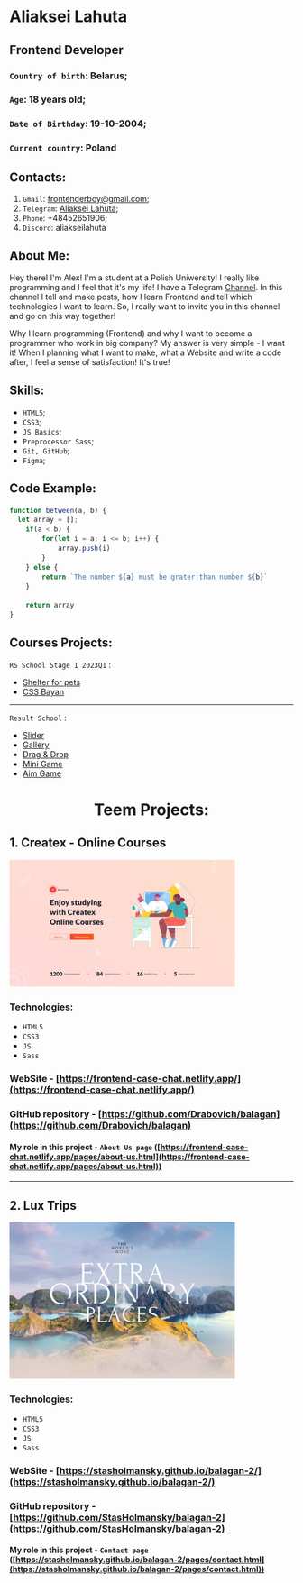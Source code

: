 # Aliaksei Lahuta

## Frontend Developer


### `Country of birth`: Belarus;
### `Age`: 18 years old;
### `Date of Birthday`: 19-10-2004;
### `Current country`: Poland


## Contacts:
1. `Gmail`: frontenderboy@gmail.com;
2. `Telegram`: [Aliaksei Lahuta](https://t.me/Lesha_Laguta);
3. `Phone`: +48452651906;
4. `Discord`: aliakseilahuta


## About Me:

Hey there! I'm Alex! I'm a student at a Polish Uniwersity! I really like programming and I feel that it's my life! 
I have a Telegram [Channel](https://t.me/frontendersstudy). In this channel I tell and make posts, how I learn Frontend and tell which technologies I want to learn. So, I really want to invite you in this channel and go on this way together!

Why I learn programming (Frontend) and why I want to become a programmer who work in big company? My answer is very simple - I want it! When I planning what I want to make, what a Website and write a code after, I feel a sense of satisfaction! It's true!


## Skills:

- `HTML5`;
- `CSS3`;
- `JS Basics`;
- `Preprocessor Sass`;
- `Git, GitHub`;
- `Figma`;


## Code Example:

``` JavaScript
function between(a, b) {
  let array = [];
    if(a < b) {
        for(let i = a; i <= b; i++) {
            array.push(i)
        }
    } else {
        return `The number ${a} must be grater than number ${b}`
    }

    return array
}
```

## Courses Projects:

`RS School Stage 1 2023Q1` : 
- [Shelter for pets](https://rolling-scopes-school.github.io/frontenderboy-JSFE2023Q1/shelter/pages/main/)
- [CSS Bayan](https://frontenderboy.github.io/cssBayan//cssBayan/index.html)
---

`Result School` :
- [Slider](https://frontenderboy.github.io/Slider/)
- [Gallery](https://frontenderboy.github.io/Gallery/)
- [Drag & Drop](https://frontenderboy.github.io/Drag-Drop/)
- [Mini Game](https://frontenderboy.github.io/Mini-Game/)
- [Aim Game](https://frontenderboy.github.io/AIM-Game/)




<div align="center">
  <h1>Teem Projects:</h1>
</div>

## 1. Createx - Online Courses

<a href="https://frontend-case-chat.netlify.app/">
    <img src="img/createx.jpg" alt="Createx" width="400">
</a>

### Technologies: 
- `HTML5` 
- `CSS3` 
- `JS` 
- `Sass`

### WebSite - [https://frontend-case-chat.netlify.app/](https://frontend-case-chat.netlify.app/)
### GitHub repository - [https://github.com/Drabovich/balagan](https://github.com/Drabovich/balagan)


#### My role in this project - `About Us page` ([https://frontend-case-chat.netlify.app/pages/about-us.html](https://frontend-case-chat.netlify.app/pages/about-us.html))

---

## 2. Lux Trips

<a href="https://stasholmansky.github.io/balagan-2/">
    <img src="img/travel-LuxTrips.jpg" alt="lux trips" width="400">
</a>

### Technologies: 
- `HTML5` 
- `CSS3` 
- `JS` 
- `Sass`

### WebSite - [https://stasholmansky.github.io/balagan-2/](https://stasholmansky.github.io/balagan-2/)
### GitHub repository - [https://github.com/StasHolmansky/balagan-2](https://github.com/StasHolmansky/balagan-2)

#### My role in this project - `Contact page` ([https://stasholmansky.github.io/balagan-2/pages/contact.html](https://stasholmansky.github.io/balagan-2/pages/contact.html))